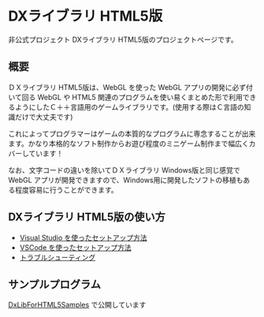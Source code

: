 # DXライブラリ HTML5版

非公式プロジェクト DXライブラリ HTML5版のプロジェクトページです。

## 概要

ＤＸライブラリ HTML5版は、WebGL を使った WebGL アプリの開発に必ず付いて回る WebGL や HTML5 関連のプログラムを使い易くまとめた形で利用できるようにしたＣ＋＋言語用のゲームライブラリです。(使用する際はＣ言語の知識だけで大丈夫です)

これによってプログラマーはゲームの本質的なプログラムに専念することが出来ます。かなり本格的なソフト制作からお遊び程度のミニゲーム制作まで幅広くカバーしています！

なお、文字コードの違いを除いてＤＸライブラリ Windows版と同じ感覚で WebGL アプリが開発できますので、Windows用に開発したソフトの移植もある程度容易に行うことができます。

## DXライブラリ HTML5版の使い方

- [Visual Studio を使ったセットアップ方法](./visual-studio.md)
- [VSCode を使ったセットアップ方法](./vscode.md)
- [トラブルシューティング](./trouble-shooting.md)

## サンプルプログラム

[DxLibForHTML5Samples](https://dxlib-apps.kamenokosoft.com/) で公開しています
